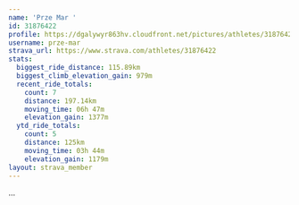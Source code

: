 ```yaml
---
name: 'Prze Mar '
id: 31876422
profile: https://dgalywyr863hv.cloudfront.net/pictures/athletes/31876422/22548952/3/large.jpg
username: prze-mar
strava_url: https://www.strava.com/athletes/31876422
stats:
  biggest_ride_distance: 115.89km
  biggest_climb_elevation_gain: 979m
  recent_ride_totals:
    count: 7
    distance: 197.14km
    moving_time: 06h 47m
    elevation_gain: 1377m
  ytd_ride_totals:
    count: 5
    distance: 125km
    moving_time: 03h 44m
    elevation_gain: 1179m
layout: strava_member
--- 
```

...

